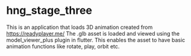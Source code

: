 # hng_stage_three

This is an application that loads 3D animation created from https://readyplayer.me/
The .glb asset is loaded and viewed using the model_viewer_plus plugin in flutter. This enables the asset to have basic animation functions like rotate, play, orbit etc.
